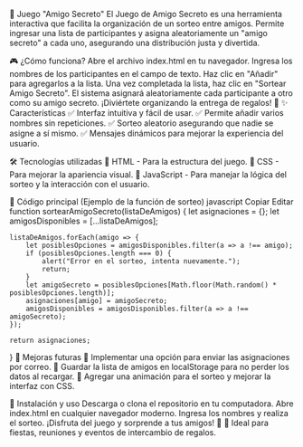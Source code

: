🎁 Juego "Amigo Secreto"
El Juego de Amigo Secreto es una herramienta interactiva que facilita la organización de un sorteo entre amigos. Permite ingresar una lista de participantes y asigna aleatoriamente un "amigo secreto" a cada uno, asegurando una distribución justa y divertida.

🎮 ¿Cómo funciona?
Abre el archivo index.html en tu navegador.
Ingresa los nombres de los participantes en el campo de texto.
Haz clic en "Añadir" para agregarlos a la lista.
Una vez completada la lista, haz clic en "Sortear Amigo Secreto".
El sistema asignará aleatoriamente cada participante a otro como su amigo secreto.
¡Diviértete organizando la entrega de regalos! 🎉
✨ Características
✅ Interfaz intuitiva y fácil de usar.
✅ Permite añadir varios nombres sin repeticiones.
✅ Sorteo aleatorio asegurando que nadie se asigne a sí mismo.
✅ Mensajes dinámicos para mejorar la experiencia del usuario.

🛠️ Tecnologías utilizadas
🔹 HTML - Para la estructura del juego.
🔹 CSS - Para mejorar la apariencia visual.
🔹 JavaScript - Para manejar la lógica del sorteo y la interacción con el usuario.

📜 Código principal (Ejemplo de la función de sorteo)
javascript
Copiar
Editar
function sortearAmigoSecreto(listaDeAmigos) {
    let asignaciones = {};
    let amigosDisponibles = [...listaDeAmigos];

    listaDeAmigos.forEach(amigo => {
        let posiblesOpciones = amigosDisponibles.filter(a => a !== amigo);
        if (posiblesOpciones.length === 0) {
            alert("Error en el sorteo, intenta nuevamente.");
            return;
        }
        let amigoSecreto = posiblesOpciones[Math.floor(Math.random() * posiblesOpciones.length)];
        asignaciones[amigo] = amigoSecreto;
        amigosDisponibles = amigosDisponibles.filter(a => a !== amigoSecreto);
    });

    return asignaciones;
}
🚀 Mejoras futuras
🔹 Implementar una opción para enviar las asignaciones por correo.
🔹 Guardar la lista de amigos en localStorage para no perder los datos al recargar.
🔹 Agregar una animación para el sorteo y mejorar la interfaz con CSS.

📌 Instalación y uso
Descarga o clona el repositorio en tu computadora.
Abre index.html en cualquier navegador moderno.
Ingresa los nombres y realiza el sorteo.
¡Disfruta del juego y sorprende a tus amigos! 🎁
📢 Ideal para fiestas, reuniones y eventos de intercambio de regalos.